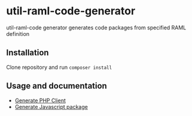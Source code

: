 # util-raml-code-generator

util-raml-code generator generates code packages from specified RAML definition

## Installation

Clone repository and run `composer install`

## Usage and documentation

 - [Generate PHP Client](./doc/php/index.md)
 - [Generate Javascript package](./doc/js/index.md)

